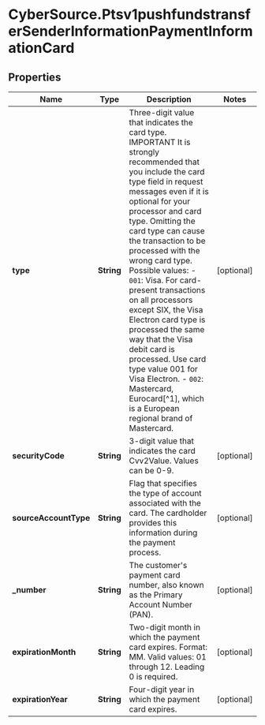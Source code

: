 # CyberSource.Ptsv1pushfundstransferSenderInformationPaymentInformationCard

## Properties
Name | Type | Description | Notes
------------ | ------------- | ------------- | -------------
**type** | **String** | Three-digit value that indicates the card type.  IMPORTANT It is strongly recommended that you include the card type field in request messages even if it is optional for your processor and card type. Omitting the card type can cause the transaction to be processed with the wrong card type.  Possible values:  - `001`: Visa. For card-present transactions on all processors except SIX, the Visa Electron card type is processed the same way that the Visa debit card is processed. Use card type value 001 for Visa Electron. - `002`: Mastercard, Eurocard[^1], which is a European regional brand of Mastercard.  | [optional] 
**securityCode** | **String** | 3-digit value that indicates the card Cvv2Value. Values can be 0-9.  | [optional] 
**sourceAccountType** | **String** | Flag that specifies the type of account associated with the card. The cardholder provides this information during the payment process.  | [optional] 
**_number** | **String** | The customer's payment card number, also known as the Primary Account Number (PAN).  | [optional] 
**expirationMonth** | **String** | Two-digit month in which the payment card expires.  Format: MM.  Valid values: 01 through 12. Leading 0 is required.  | [optional] 
**expirationYear** | **String** | Four-digit year in which the payment card expires.  | [optional] 


